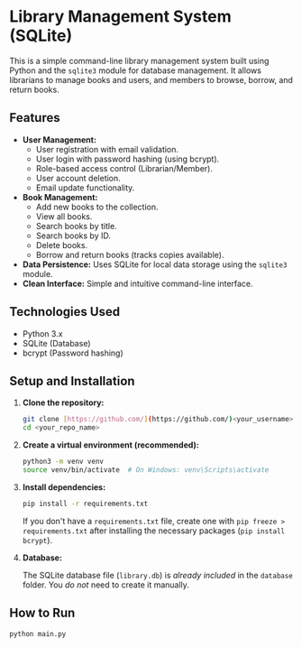 # Library Management System (SQLite)

This is a simple command-line library management system built using Python and the `sqlite3` module for database management. It allows librarians to manage books and users, and members to browse, borrow, and return books.

## Features

*   **User Management:**
    *   User registration with email validation.
    *   User login with password hashing (using bcrypt).
    *   Role-based access control (Librarian/Member).
    *   User account deletion.
    *   Email update functionality.
*   **Book Management:**
    *   Add new books to the collection.
    *   View all books.
    *   Search books by title.
    *   Search books by ID.
    *   Delete books.
    *   Borrow and return books (tracks copies available).
*   **Data Persistence:** Uses SQLite for local data storage using the `sqlite3` module.
*   **Clean Interface:** Simple and intuitive command-line interface.

## Technologies Used

*   Python 3.x
*   SQLite (Database)
*   bcrypt (Password hashing)

## Setup and Installation

1.  **Clone the repository:**

    ```bash
    git clone [https://github.com/](https://github.com/)<your_username>/<your_repo_name>.git
    cd <your_repo_name>
    ```

2.  **Create a virtual environment (recommended):**

    ```bash
    python3 -m venv venv
    source venv/bin/activate  # On Windows: venv\Scripts\activate
    ```

3.  **Install dependencies:**

    ```bash
    pip install -r requirements.txt
    ```

    If you don't have a `requirements.txt` file, create one with `pip freeze > requirements.txt` after installing the necessary packages (`pip install bcrypt`).

4.  **Database:**

    The SQLite database file (`library.db`) is *already included* in the `database` folder. You *do not* need to create it manually.

## How to Run

```bash
python main.py
```